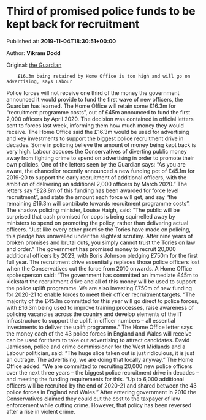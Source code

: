 
# Third of promised police funds to be kept back for recruitment

Published at: **2019-11-04T18:30:51+00:00**

Author: **Vikram Dodd**

Original: [the Guardian](https://www.theguardian.com/uk-news/2019/nov/04/third-of-promised-police-funds-to-be-kept-back-for-recruitment)


        £16.3m being retained by Home Office is too high and will go on advertising, says Labour
      
Police forces will not receive one third of the money the government announced it would provide to fund the first wave of new officers, the Guardian has learned.
The Home Office will retain some £16.3m for “recruitment programme costs”, out of £45m announced to fund the first 2,000 officers by April 2020.
The decision was contained in official letters sent to forces last week, informing them how much money they would receive. The Home Office said the £16.3m would be used for advertising and key investments to support the biggest police recruitment drive in decades.
Some in policing believe the amount of money being kept back is very high. Labour accuses the Conservatives of diverting public money away from fighting crime to spend on advertising in order to promote their own policies.
One of the letters seen by the Guardian says: “As you are aware, the chancellor recently announced a new funding pot of £45.1m for 2019-20 to support the early recruitment of additional officers, with the ambition of delivering an additional 2,000 officers by March 2020.”
The letters say “£28.8m of this funding has been awarded for force level recruitment”, and state the amount each force will get, and say “the remaining £16.3m will contribute towards recruitment programme costs”.
The shadow policing minister, Louise Haigh, said: “The public will be surprised that cash promised for cops is being squirrelled away by ministers to spend on promoting the policy, rather than delivering actual officers.
“Just like every other promise the Tories have made on policing, this pledge has unravelled under the slightest scrutiny. After nine years of broken promises and brutal cuts, you simply cannot trust the Tories on law and order.”
The government has promised money to recruit 20,000 additional officers by 2023, with Boris Johnson pledging £750m for the first full year. The recruitment drive essentially replaces those police officers lost when the Conservatives cut the force from 2010 onwards.
A Home Office spokesperson said: “The government has committed an immediate £45m to kickstart the recruitment drive and all of this money will be used to support the police uplift programme. We are also investing £750m of new funding for 2020-21 to enable forces to meet their officer recruitment targets.
“The majority of the £45.1m committed for this year will go direct to police forces, with £16.3m being used to improve training processes, raise awareness of policing vacancies across the country and develop elements of the IT infrastructure to support the uplift in officer numbers – all essential investments to deliver the uplift programme.”
The Home Office letter says the money each of the 43 police forces in England and Wales will receive can be used for them to take out advertising to attract candidates.
David Jamieson, police and crime commissioner for the West Midlands and a Labour politician, said: “The huge slice taken out is just ridiculous, it is just an outrage. The advertising, we are doing that locally anyway.”
The Home Office added: “We are committed to recruiting 20,000 new police officers over the next three years – the biggest police recruitment drive in decades – and meeting the funding requirements for this.
“Up to 6,000 additional officers will be recruited by the end of 2020-21 and shared between the 43 police forces in England and Wales.”
After entering government in 2010 the Conservatives claimed they could cut the cost to the taxpayer of law enforcement while cutting crime. However, that policy has been reversed after a rise in violent crime.
